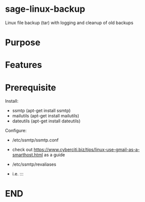 # sage-linux-backup
Linux file backup (tar) with logging and cleanup of old backups

# Purpose

# Features

# Prerequisite
Install:
* ssmtp (apt-get install ssmtp)
* mailutils (apt-get install mailutils)
* dateutils (apt-get install dateutils)

Configure:
* /etc/ssmtp/ssmtp.conf
- check out https://www.cyberciti.biz/tips/linux-use-gmail-as-a-smarthost.html as a guide
* /etc/ssmtp/revaliases
- i.e. <user>:<ssmpt email address>:<ssmpt IP>:<ssmtp port>

# END